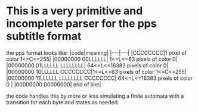 # This is a very primitive and incomplete parser for the pps subtitle format
the pps format looks like:
|code|meaning|
|---|---|
|CCCCCCCC|1 pixel of color 1<=C<=255|
|00000000 00LLLLLL| 1<=L<=63 pixels of color 0|
|00000000 01LLLLLL LLLLLLLL| 64<=L<=16383 pixels of color 0|
|00000000 10LLLLLL CCCCCCCC|1<=L<=63 pixels of color 1<=C<=255|
|00000000 11LLLLLL LLLLLLLL CCCCCCCC| 64<=L<=16383 pixels of color 0 |
|00000000 00000000| end of line|

the code handles this by more or less simulating a finite automata with a transition for each byte and states as needed.
